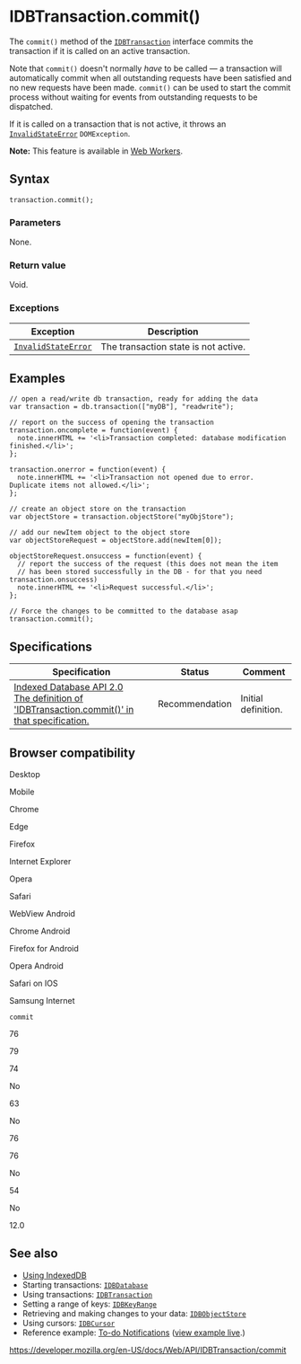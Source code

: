 # IDBTransaction.commit()

The `commit()` method of the [`IDBTransaction`](../idbtransaction) interface commits the transaction if it is called on an active transaction.

Note that `commit()` doesn't normally _have_ to be called — a transaction will automatically commit when all outstanding requests have been satisfied and no new requests have been made. `commit()` can be used to start the commit process without waiting for events from outstanding requests to be dispatched.

If it is called on a transaction that is not active, it throws an [`InvalidStateError`](../domexception#exception-invalidstateerror) `DOMException`.

**Note:** This feature is available in [Web Workers](../web_workers_api).

## Syntax

    transaction.commit();

### Parameters

None.

### Return value

Void.

### Exceptions

<table><thead><tr class="header"><th><strong>Exception</strong></th><th><strong>Description</strong></th></tr></thead><tbody><tr class="odd"><td><a href="../domexception#exception-invalidstateerror"><code>InvalidStateError</code></a></td><td>The transaction state is not active.</td></tr></tbody></table>

## Examples

    // open a read/write db transaction, ready for adding the data
    var transaction = db.transaction(["myDB"], "readwrite");

    // report on the success of opening the transaction
    transaction.oncomplete = function(event) {
      note.innerHTML += '<li>Transaction completed: database modification finished.</li>';
    };

    transaction.onerror = function(event) {
      note.innerHTML += '<li>Transaction not opened due to error. Duplicate items not allowed.</li>';
    };

    // create an object store on the transaction
    var objectStore = transaction.objectStore("myObjStore");

    // add our newItem object to the object store
    var objectStoreRequest = objectStore.add(newItem[0]);

    objectStoreRequest.onsuccess = function(event) {
      // report the success of the request (this does not mean the item
      // has been stored successfully in the DB - for that you need transaction.onsuccess)
      note.innerHTML += '<li>Request successful.</li>';
    };

    // Force the changes to be committed to the database asap
    transaction.commit();

## Specifications

<table><thead><tr class="header"><th>Specification</th><th>Status</th><th>Comment</th></tr></thead><tbody><tr class="odd"><td><a href="https://www.w3.org/TR/IndexedDB/#dom-idbtransaction-commit">Indexed Database API 2.0<br />
<span class="small">The definition of 'IDBTransaction.commit()' in that specification.</span></a></td><td><span class="spec-rec">Recommendation</span></td><td>Initial definition.</td></tr></tbody></table>

## Browser compatibility

Desktop

Mobile

Chrome

Edge

Firefox

Internet Explorer

Opera

Safari

WebView Android

Chrome Android

Firefox for Android

Opera Android

Safari on IOS

Samsung Internet

`commit`

76

79

74

No

63

No

76

76

No

54

No

12.0

## See also

- [Using IndexedDB](../indexeddb_api/using_indexeddb)
- Starting transactions: [`IDBDatabase`](../idbdatabase)
- Using transactions: [`IDBTransaction`](../idbtransaction)
- Setting a range of keys: [`IDBKeyRange`](../idbkeyrange)
- Retrieving and making changes to your data: [`IDBObjectStore`](../idbobjectstore)
- Using cursors: [`IDBCursor`](../idbcursor)
- Reference example: [To-do Notifications](https://github.com/mdn/to-do-notifications/tree/gh-pages) ([view example live](https://mdn.github.io/to-do-notifications/).)

<a href="https://developer.mozilla.org/en-US/docs/Web/API/IDBTransaction/commit" class="_attribution-link">https://developer.mozilla.org/en-US/docs/Web/API/IDBTransaction/commit</a>
